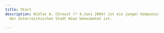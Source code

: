 ```yaml
---
title: Start
description: Niklas A. Chroust (* 4.Juni 2004) ist ein junger Komponist, welcher in
  der österreichischen Stadt Wien beheimatet ist.

---
```

